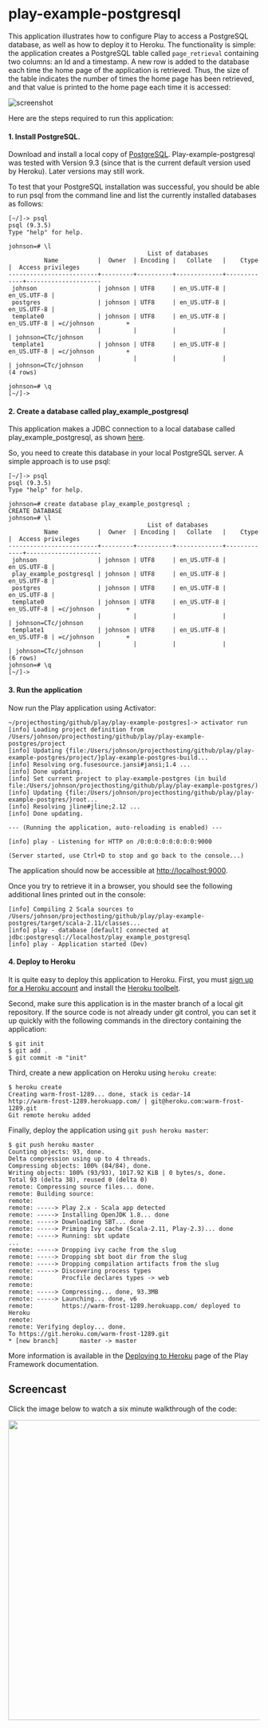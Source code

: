# play-example-postgresql

This application illustrates how to configure Play to access a PostgreSQL database, as well as how to deploy it to Heroku.  The functionality is simple: the application creates a PostgreSQL table called `page_retrieval` containing two columns: an Id and a timestamp.  A new row is added to the database each time the home page of the application is retrieved.   Thus, the size of the table indicates the number of times the home page has been retrieved, and that value is printed to the home page each time it is accessed:

![screenshot](https://raw.githubusercontent.com/ics-software-engineering/play-example-postgresql/master/doc/play-example-postgresql-home-page.png)

Here are the steps required to run this application:


#### 1. Install PostgreSQL.

Download and install a local copy of [PostgreSQL](http://www.postgresql.org/).  Play-example-postgresql was tested with Version 9.3 (since that is the current default version used by Heroku).  Later versions may still work.

To test that your PostgreSQL installation was successful, you should be able to run psql from the command line and list the currently installed databases as follows:

```Shell
[~/]-> psql
psql (9.3.5)
Type "help" for help.

johnson=# \l
                                       List of databases
          Name           |  Owner  | Encoding |   Collate   |    Ctype    |  Access privileges  
-------------------------+---------+----------+-------------+-------------+---------------------
 johnson                 | johnson | UTF8     | en_US.UTF-8 | en_US.UTF-8 | 
 postgres                | johnson | UTF8     | en_US.UTF-8 | en_US.UTF-8 | 
 template0               | johnson | UTF8     | en_US.UTF-8 | en_US.UTF-8 | =c/johnson         +
                         |         |          |             |             | johnson=CTc/johnson
 template1               | johnson | UTF8     | en_US.UTF-8 | en_US.UTF-8 | =c/johnson         +
                         |         |          |             |             | johnson=CTc/johnson
(4 rows)

johnson=# \q
[~/]-> 
```
#### 2. Create a database called play\_example\_postgresql

This application makes a JDBC connection to a local database called play\_example\_postgresql, as shown [here](https://github.com/ics-software-engineering/play-example-postgres/blob/master/conf/application.conf#L42).

So, you need to create this database in your local PostgreSQL server.  A simple approach is to use psql: 

```Shell
[~/]-> psql
psql (9.3.5)
Type "help" for help.

johnson=# create database play_example_postgresql ;
CREATE DATABASE
johnson=# \l
                                       List of databases
          Name           |  Owner  | Encoding |   Collate   |    Ctype    |  Access privileges  
-------------------------+---------+----------+-------------+-------------+---------------------
 johnson                 | johnson | UTF8     | en_US.UTF-8 | en_US.UTF-8 | 
 play_example_postgresql | johnson | UTF8     | en_US.UTF-8 | en_US.UTF-8 | 
 postgres                | johnson | UTF8     | en_US.UTF-8 | en_US.UTF-8 | 
 template0               | johnson | UTF8     | en_US.UTF-8 | en_US.UTF-8 | =c/johnson         +
                         |         |          |             |             | johnson=CTc/johnson
 template1               | johnson | UTF8     | en_US.UTF-8 | en_US.UTF-8 | =c/johnson         +
                         |         |          |             |             | johnson=CTc/johnson
(6 rows)
johnson=# \q
[~/]-> 
```
#### 3. Run the application

Now run the Play application using Activator:

```Shell
~/projecthosting/github/play/play-example-postgres]-> activator run
[info] Loading project definition from /Users/johnson/projecthosting/github/play/play-example-postgres/project
[info] Updating {file:/Users/johnson/projecthosting/github/play/play-example-postgres/project/}play-example-postgres-build...
[info] Resolving org.fusesource.jansi#jansi;1.4 ...
[info] Done updating.
[info] Set current project to play-example-postgres (in build file:/Users/johnson/projecthosting/github/play/play-example-postgres/)
[info] Updating {file:/Users/johnson/projecthosting/github/play/play-example-postgres/}root...
[info] Resolving jline#jline;2.12 ...
[info] Done updating.

--- (Running the application, auto-reloading is enabled) ---

[info] play - Listening for HTTP on /0:0:0:0:0:0:0:0:9000

(Server started, use Ctrl+D to stop and go back to the console...)
```
The application should now be accessible at [http://localhost:9000](http://localhost:9000). 

Once you try to retrieve it in a browser, you should see the following additional lines printed out in the console:

```Shell
[info] Compiling 2 Scala sources to /Users/johnson/projecthosting/github/play/play-example-postgres/target/scala-2.11/classes...
[info] play - database [default] connected at jdbc:postgresql://localhost/play_example_postgresql
[info] play - Application started (Dev)
```

#### 4. Deploy to Heroku

It is quite easy to deploy this application to Heroku.  First, you must [sign up for a Heroku account](https://signup.heroku.com/www-header) and install the [Heroku toolbelt](https://toolbelt.heroku.com/).

Second, make sure this application is in the master branch of a local git repository.  If the source code is not already under git control, you can set it up quickly with the following commands in the directory containing the application:

```Shell
$ git init
$ git add .
$ git commit -m "init"
```

Third, create a new application on Heroku using `heroku create`:
 
 ```Shell
 $ heroku create
 Creating warm-frost-1289... done, stack is cedar-14
 http://warm-frost-1289.herokuapp.com/ | git@heroku.com:warm-frost-1289.git
 Git remote heroku added
 ```
 
 Finally, deploy the application using `git push heroku master`:
 
 ```Shell
 $ git push heroku master
 Counting objects: 93, done.
 Delta compression using up to 4 threads.
 Compressing objects: 100% (84/84), done.
 Writing objects: 100% (93/93), 1017.92 KiB | 0 bytes/s, done.
 Total 93 (delta 38), reused 0 (delta 0)
 remote: Compressing source files... done.
 remote: Building source:
 remote:
 remote: -----> Play 2.x - Scala app detected
 remote: -----> Installing OpenJDK 1.8... done
 remote: -----> Downloading SBT... done
 remote: -----> Priming Ivy cache (Scala-2.11, Play-2.3)... done
 remote: -----> Running: sbt update
 ...
 remote: -----> Dropping ivy cache from the slug
 remote: -----> Dropping sbt boot dir from the slug
 remote: -----> Dropping compilation artifacts from the slug
 remote: -----> Discovering process types
 remote:        Procfile declares types -> web
 remote:
 remote: -----> Compressing... done, 93.3MB
 remote: -----> Launching... done, v6
 remote:        https://warm-frost-1289.herokuapp.com/ deployed to Heroku
 remote:
 remote: Verifying deploy... done.
 To https://git.heroku.com/warm-frost-1289.git
 * [new branch]      master -> master
 ```
More information is available in the [Deploying to Heroku](https://www.playframework.com/documentation/2.3.x/ProductionHeroku) page of the Play Framework documentation. 

## Screencast

Click the image below to watch a six minute walkthrough of the code:

<a href="http://youtu.be/RqmIgP5mocs"><img width="600px" src="https://raw.githubusercontent.com/ics-software-engineering/play-example-postgresql/master/doc/play-example-postgresql-screencast.png"></a>

